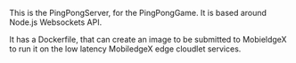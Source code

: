 This is the PingPongServer, for the PingPongGame. It is based around Node.js Websockets
API.

It has a Dockerfile, that can create an image to be submitted to MobieldgeX to
run it on the low latency MobiledgeX edge cloudlet services.
